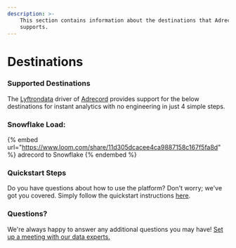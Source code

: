 ```yaml
---
description: >-
    This section contains information about the destinations that Adrecord
    supports.
---
```


# Destinations

### Supported Destinations

The [Lyftrondata](https://www.lyftrondata.com/) driver of [Adrecord](https://www.lyftrondata.com/integration/adrecord/) provides support for the below destinations for instant analytics with no engineering in just 4 simple steps.

### Snowflake Load:

{% embed url="https://www.loom.com/share/11d305dcacee4ca9887158c167f5fa8d" %}
adrecord to Snowflake
{% endembed %}

### Quickstart Steps

Do you have questions about how to use the platform? Don't worry; we've got you covered. Simply follow the quickstart instructions [here](../../../quickstart-steps.md).

### Questions? <a href="#questions" id="questions"></a>

We're always happy to answer any additional questions you may have! [Set up a meeting with our data experts.](https://www.lyftrondata.com/book-a-meeting/)
